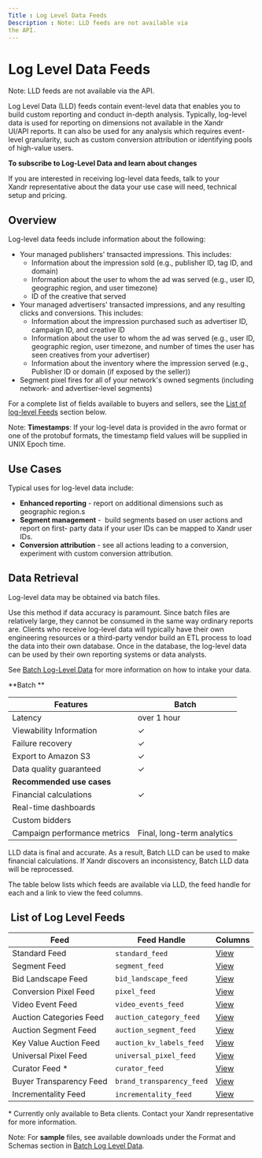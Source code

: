 ```yaml
---
Title : Log Level Data Feeds
Description : Note: LLD feeds are not available via
the API.
---
```



# Log Level Data Feeds





Note: LLD feeds are not available via
the API.



Log Level Data (LLD) feeds contain event-level data that enables you to
build custom reporting and conduct in-depth analysis. Typically,
log-level data is used for reporting on dimensions not available in the
Xandr UI/API reports. It can also be used for
any analysis which requires event-level granularity, such as custom
conversion attribution or identifying pools of high-value users.

**To subscribe to Log-Level Data and learn about changes**

If you are interested in receiving log-level data feeds, talk to your
Xandr representative about the data your use
case will need, technical setup and pricing. 



## Overview

Log-level data feeds include information about the following:

- Your managed publishers' transacted impressions. This includes: 
  - Information about the impression sold (e.g., publisher ID, tag ID,
    and domain)
  - Information about the user to whom the ad was served (e.g., user ID,
    geographic region, and user timezone)
  - ID of the creative that served
- Your managed advertisers' transacted impressions, and any resulting
  clicks and conversions. This includes:
  - Information about the impression purchased such as advertiser ID,
    campaign ID, and creative ID
  - Information about the user to whom the ad was served (e.g., user ID,
    geographic region, user timezone, and number of times the user has
    seen creatives from your advertiser)
  - Information about the inventory where the impression served (e.g.,
    Publisher ID or domain (if exposed by the seller))
- Segment pixel fires for all of your network's owned segments
  (including network- and advertiser-level segments)

For a complete list of fields available to buyers and sellers, see the
<a href="log-level-data-feeds.html#ID-00000062__log_level_feeds_list"
class="xref">List of log-level Feeds</a> section below.



Note: **Timestamps**: If your log-level
data is provided in the avro format or one of the protobuf formats, the
timestamp field values will be supplied in UNIX Epoch time.







## Use Cases

Typical uses for log-level data include:

- **Enhanced reporting** - report on additional dimensions such as
  geographic region.s
- **Segment management** -  build segments based on user actions and
  report on first- party data if your user IDs can be mapped to
  Xandr user IDs.
- **Conversion attribution** - see all actions leading to a conversion,
  experiment with custom conversion attribution.





## Data Retrieval

Log-level data may be obtained via batch files. 

Use this method if data accuracy is paramount. Since batch files are
relatively large, they cannot be consumed in the same way ordinary
reports are. Clients who receive log-level data will typically have
their own engineering resources or a third-party vendor build an ETL
process to load the data into their own database. Once in the database,
the log-level data can be used by their own reporting systems or data
analysts. 

See <a
href="https://docs.xandr.com/bundle/log-level-data/page/batch-log-level-data.html"
class="xref" target="_blank">Batch Log-Level Data</a> for more
information on how to intake your data.

**Batch **

<table class="table">
<thead class="thead">
<tr class="header row">
<th id="ID-00000062__entry__1"
class="entry align-left colsep-1 rowsep-1">Features</th>
<th id="ID-00000062__entry__2"
class="entry align-left colsep-1 rowsep-1">Batch</th>
</tr>
</thead>
<tbody class="tbody">
<tr class="odd row">
<td class="entry colsep-1 rowsep-1"
headers="ID-00000062__entry__1">Latency</td>
<td class="entry colsep-1 rowsep-1" headers="ID-00000062__entry__2">over
1 hour</td>
</tr>
<tr class="even row">
<td class="entry colsep-1 rowsep-1"
headers="ID-00000062__entry__1">Viewability Information</td>
<td class="entry colsep-1 rowsep-1"
headers="ID-00000062__entry__2">✓</td>
</tr>
<tr class="odd row">
<td class="entry colsep-1 rowsep-1"
headers="ID-00000062__entry__1">Failure recovery</td>
<td class="entry colsep-1 rowsep-1"
headers="ID-00000062__entry__2">✓</td>
</tr>
<tr class="even row">
<td class="entry colsep-1 rowsep-1"
headers="ID-00000062__entry__1">Export to Amazon S3</td>
<td class="entry colsep-1 rowsep-1"
headers="ID-00000062__entry__2">✓</td>
</tr>
<tr class="odd row">
<td class="entry colsep-1 rowsep-1" headers="ID-00000062__entry__1">Data
quality guaranteed</td>
<td class="entry colsep-1 rowsep-1"
headers="ID-00000062__entry__2">✓</td>
</tr>
<tr class="even row">
<td colspan="2" class="entry colsep-1 rowsep-1"
headers="ID-00000062__entry__1 ID-00000062__entry__2"><strong>Recommended
use cases</strong></td>
</tr>
<tr class="odd row">
<td class="entry colsep-1 rowsep-1"
headers="ID-00000062__entry__1">Financial calculations</td>
<td class="entry colsep-1 rowsep-1"
headers="ID-00000062__entry__2">✓</td>
</tr>
<tr class="even row">
<td class="entry colsep-1 rowsep-1"
headers="ID-00000062__entry__1">Real-time dashboards</td>
<td class="entry colsep-1 rowsep-1"
headers="ID-00000062__entry__2"></td>
</tr>
<tr class="odd row">
<td class="entry colsep-1 rowsep-1"
headers="ID-00000062__entry__1">Custom bidders</td>
<td class="entry colsep-1 rowsep-1"
headers="ID-00000062__entry__2"></td>
</tr>
<tr class="even row">
<td class="entry colsep-1 rowsep-1"
headers="ID-00000062__entry__1">Campaign performance metrics</td>
<td class="entry colsep-1 rowsep-1"
headers="ID-00000062__entry__2">Final, long-term analytics</td>
</tr>
</tbody>
</table>

LLD data is final and accurate. As a result, Batch LLD can be used to
make financial calculations. If Xandr discovers
an inconsistency, Batch LLD data will be reprocessed. 

The table below lists which feeds are available via LLD, the feed handle
for each and a link to view the feed columns.



<div id="ID-00000062__log_level_feeds_list" >

##  List of Log Level Feeds

<table class="table">
<thead class="thead">
<tr class="header row">
<th id="ID-00000062__log_level_feeds_list__entry__1"
class="entry align-left colsep-1 rowsep-1">Feed</th>
<th id="ID-00000062__log_level_feeds_list__entry__2"
class="entry align-left colsep-1 rowsep-1">Feed Handle</th>
<th id="ID-00000062__log_level_feeds_list__entry__3"
class="entry align-left colsep-1 rowsep-1">Columns</th>
</tr>
</thead>
<tbody class="tbody">
<tr class="odd row">
<td class="entry colsep-1 rowsep-1"
headers="ID-00000062__log_level_feeds_list__entry__1">Standard Feed</td>
<td class="entry colsep-1 rowsep-1"
headers="ID-00000062__log_level_feeds_list__entry__2"><code
class="ph codeph">standard_feed</code> </td>
<td class="entry colsep-1 rowsep-1"
headers="ID-00000062__log_level_feeds_list__entry__3"><a
href="standard-feed.html" class="xref">View</a></td>
</tr>
<tr class="even row">
<td class="entry colsep-1 rowsep-1"
headers="ID-00000062__log_level_feeds_list__entry__1">Segment Feed</td>
<td class="entry colsep-1 rowsep-1"
headers="ID-00000062__log_level_feeds_list__entry__2"><code
class="ph codeph">segment_feed</code></td>
<td class="entry colsep-1 rowsep-1"
headers="ID-00000062__log_level_feeds_list__entry__3"><a
href="segment-feed.html" class="xref">View</a></td>
</tr>
<tr class="odd row">
<td class="entry colsep-1 rowsep-1"
headers="ID-00000062__log_level_feeds_list__entry__1">Bid Landscape
Feed</td>
<td class="entry colsep-1 rowsep-1"
headers="ID-00000062__log_level_feeds_list__entry__2"><code
class="ph codeph">bid_landscape_feed</code></td>
<td class="entry colsep-1 rowsep-1"
headers="ID-00000062__log_level_feeds_list__entry__3"><a
href="bid-landscape-feed.html" class="xref">View</a></td>
</tr>
<tr class="even row">
<td class="entry colsep-1 rowsep-1"
headers="ID-00000062__log_level_feeds_list__entry__1">Conversion Pixel
Feed</td>
<td class="entry colsep-1 rowsep-1"
headers="ID-00000062__log_level_feeds_list__entry__2"><code
class="ph codeph">pixel_feed</code></td>
<td class="entry colsep-1 rowsep-1"
headers="ID-00000062__log_level_feeds_list__entry__3"><a
href="conversion-pixel-feed.html" class="xref">View</a></td>
</tr>
<tr class="odd row">
<td class="entry colsep-1 rowsep-1"
headers="ID-00000062__log_level_feeds_list__entry__1">Video Event
Feed</td>
<td class="entry colsep-1 rowsep-1"
headers="ID-00000062__log_level_feeds_list__entry__2"><code
class="ph codeph">video_events_feed</code></td>
<td class="entry colsep-1 rowsep-1"
headers="ID-00000062__log_level_feeds_list__entry__3"><a
href="video-events-feed.html" class="xref">View</a></td>
</tr>
<tr class="even row">
<td class="entry colsep-1 rowsep-1"
headers="ID-00000062__log_level_feeds_list__entry__1">Auction Categories
Feed</td>
<td class="entry colsep-1 rowsep-1"
headers="ID-00000062__log_level_feeds_list__entry__2"><code
class="ph codeph">auction_category_feed</code></td>
<td class="entry colsep-1 rowsep-1"
headers="ID-00000062__log_level_feeds_list__entry__3"><a
href="auction-categories-feed.html" class="xref">View</a></td>
</tr>
<tr class="odd row">
<td class="entry colsep-1 rowsep-1"
headers="ID-00000062__log_level_feeds_list__entry__1">Auction Segment
Feed</td>
<td class="entry colsep-1 rowsep-1"
headers="ID-00000062__log_level_feeds_list__entry__2"><code
class="ph codeph">auction_segment_feed</code></td>
<td class="entry colsep-1 rowsep-1"
headers="ID-00000062__log_level_feeds_list__entry__3"><a
href="auction-segment-feed.html" class="xref">View</a></td>
</tr>
<tr class="even row">
<td class="entry colsep-1 rowsep-1"
headers="ID-00000062__log_level_feeds_list__entry__1">Key Value Auction
Feed</td>
<td class="entry colsep-1 rowsep-1"
headers="ID-00000062__log_level_feeds_list__entry__2"><code
class="ph codeph">auction_kv_labels_feed</code></td>
<td class="entry colsep-1 rowsep-1"
headers="ID-00000062__log_level_feeds_list__entry__3"><a
href="key-value-auction-feed.html" class="xref">View</a></td>
</tr>
<tr class="odd row">
<td class="entry colsep-1 rowsep-1"
headers="ID-00000062__log_level_feeds_list__entry__1">Universal Pixel
Feed</td>
<td class="entry colsep-1 rowsep-1"
headers="ID-00000062__log_level_feeds_list__entry__2"><code
class="ph codeph">universal_pixel_feed</code></td>
<td class="entry colsep-1 rowsep-1"
headers="ID-00000062__log_level_feeds_list__entry__3"><a
href="universal-pixel-feed.html" class="xref">View</a></td>
</tr>
<tr class="even row">
<td class="entry colsep-1 rowsep-1"
headers="ID-00000062__log_level_feeds_list__entry__1">Curator Feed
*</td>
<td class="entry colsep-1 rowsep-1"
headers="ID-00000062__log_level_feeds_list__entry__2"><code
class="ph codeph">curator_feed </code></td>
<td class="entry colsep-1 rowsep-1"
headers="ID-00000062__log_level_feeds_list__entry__3"><a
href="https://docs.xandr.com/bundle/log-level-data/page/curator-feed.html"
class="xref" target="_blank">View</a></td>
</tr>
<tr class="odd row">
<td class="entry colsep-1 rowsep-1"
headers="ID-00000062__log_level_feeds_list__entry__1">Buyer Transparency
Feed</td>
<td class="entry colsep-1 rowsep-1"
headers="ID-00000062__log_level_feeds_list__entry__2"><code
class="ph codeph">brand_transparency_feed</code></td>
<td class="entry colsep-1 rowsep-1"
headers="ID-00000062__log_level_feeds_list__entry__3"><a
href="buyer-transparency-feed.html" class="xref">View</a> </td>
</tr>
<tr class="even row">
<td class="entry colsep-1 rowsep-1"
headers="ID-00000062__log_level_feeds_list__entry__1">Incrementality
Feed</td>
<td class="entry colsep-1 rowsep-1"
headers="ID-00000062__log_level_feeds_list__entry__2"><code
class="ph codeph">incrementality_feed</code> </td>
<td class="entry colsep-1 rowsep-1"
headers="ID-00000062__log_level_feeds_list__entry__3"><a
href="https://docs.xandr.com/bundle/log-level-data/page/log-level-data-feeds.html"
class="xref" target="_blank">View</a></td>
</tr>
</tbody>
</table>

\* Currently only available to Beta clients. Contact your
Xandr representative for more information.



Note: For **sample** files, see
available downloads under the Format and
Schemas section in <a
href="https://docs.xandr.com/bundle/log-level-data/page/batch-log-level-data.html"
class="xref" target="_blank">Batch Log Level Data</a>.








